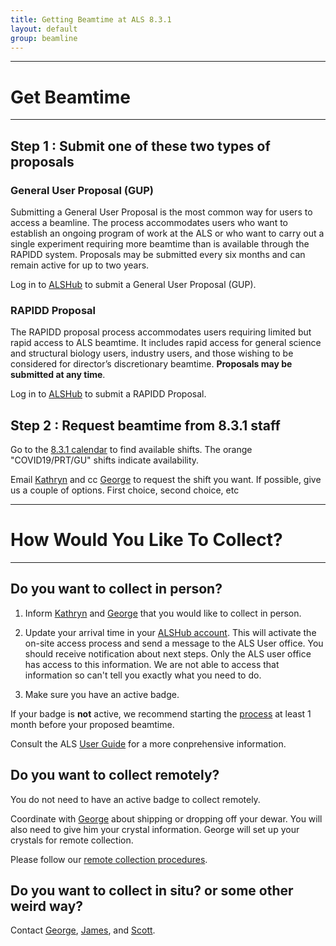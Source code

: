 ```yaml
---
title: Getting Beamtime at ALS 8.3.1
layout: default
group: beamline
---
```


---

# Get Beamtime

---

## **Step 1 : Submit one of these two types of proposals**

### **General User Proposal (GUP)**

Submitting a General User Proposal is the most common way for users to access a beamline. The process accommodates users who want to establish an ongoing program of work at the ALS or who want to carry out a single experiment requiring more beamtime than is available through the RAPIDD system. Proposals may be submitted every six months and can remain active for up to two years.

Log in to [ALSHub](https://alshub.als.lbl.gov/) to submit a General User Proposal (GUP).

### **RAPIDD Proposal**

The RAPIDD proposal process accommodates users requiring limited but rapid access to ALS beamtime. It includes rapid access for general science and structural biology users, industry users, and those wishing to be considered for director’s discretionary beamtime. **Proposals may be submitted at any time**.

Log in to [ALSHub](https://alshub.als.lbl.gov/) to submit a RAPIDD Proposal.

## **Step 2 : Request beamtime from 8.3.1 staff**

Go to the [8.3.1 calendar](https://bl831.als.lbl.gov/~mcfuser/schedule/schedule.php) to find available shifts. The orange "COVID19/PRT/GU" shifts indicate availability.

Email [Kathryn](mailto:kburnett@lbl.gov) and cc [George](mailto:gmeigs@lbl.gov) to request the shift you want. If possible, give us a couple of options. First choice, second choice, etc

---

# **How Would You Like To Collect?**

---

## **Do you want to collect in person?**

1. Inform [Kathryn](mailto:kburnett@lbl.gov) and [George](mailto:GMeigs@lbl.gov) that you would like to collect in person.

2. Update your arrival time in your [ALSHub account](https://alshub.als.lbl.gov/). This will activate the on-site access process and send a message to the ALS User office. You should receive notification about next steps. Only the ALS user office has access to this information. We are not able to access that information so can't tell you exactly what you need to do.

3. Make sure you have an active badge.

If your badge is **not** active, we recommend starting the [process](https://als.lbl.gov/onsite-access/) at least 1 month before your proposed beamtime.

Consult the ALS [User Guide](https://als.lbl.gov/users/user-guide/) for a more conprehensive information.

## **Do you want to collect remotely?**

You do not need to have an active badge to collect remotely.

Coordinate with [George](mailto:gmeigs@lbl.gov) about shipping or dropping off your dewar. You will also need to give him your crystal information. George will set up your crystals for remote collection.

Please follow our [remote collection procedures](https://tomalbertron.als.lbl.gov/procedures/remote_procedures/remote/).

## **Do you want to collect in situ? or some other weird way?**

Contact [George](mailto:GMeigs@lbl.gov), [James](mailto:JMHolton@lbl.gov), and [Scott](mailto:sclassen@lbl.gov).
